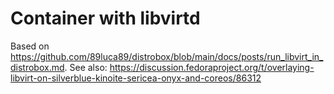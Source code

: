 # Container with libvirtd

Based on https://github.com/89luca89/distrobox/blob/main/docs/posts/run_libvirt_in_distrobox.md.
See also: https://discussion.fedoraproject.org/t/overlaying-libvirt-on-silverblue-kinoite-sericea-onyx-and-coreos/86312
